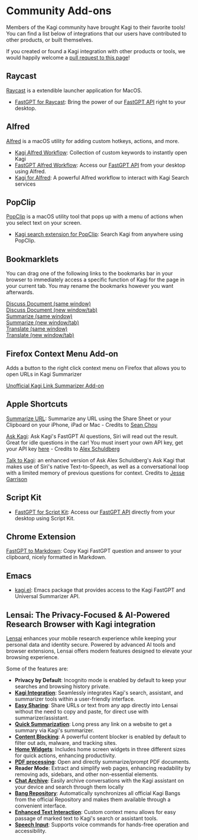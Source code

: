 # Community Add-ons

Members of the Kagi community have brought Kagi to their favorite tools!
You can find a list below of integrations that our users have contributed to other products, or built themselves.

If you created or found a Kagi integration with other products or tools, we would happily welcome a [pull request to this page](https://github.com/kagisearch/kagi-docs/edit/main/kagi/src/support-and-community/open-source.md)!

## Raycast

[Raycast](https://www.raycast.com/) is a extendible launcher application for MacOS.

- [FastGPT for Raycast](https://www.raycast.com/http.james/kagi-fastgpt): Bring the power of our [FastGPT API](../api/fastgpt.md) right to your desktop.

## Alfred

[Alfred](https://www.alfredapp.com/) is a macOS utility for adding custom hotkeys, actions, and more.

- [Kagi Alfred Workflow](https://github.com/david-ros/kagi-alfred-workflow): Collection of custom keywords to instantly open Kagi
- [FastGPT Alfred Workflow](https://github.com/david-ros/fastgpt-alfred-workflow): Access our [FastGPT API](../api/fastgpt.md) from your desktop using Alfred.
- [Kagi for Alfred](https://github.com/ljuillerat/alfred-kagi): A powerful Alfred workflow to interact with Kagi Search services

## PopClip

[PopClip](https://www.popclip.app) is a macOS utility tool that pops up with a menu of actions when you select text on your screen.

- [Kagi search extension for PopClip](https://www.popclip.app/extensions/x/1e35e): Search Kagi from anywhere using PopClip.

## Bookmarklets

You can drag one of the following links to the bookmarks bar in your browser to immediately access a specific function of Kagi for the page in your current tab. You may rename the bookmarks however you want afterwards.

<a href="javascript:location='https://kagi.com/discussdoc?url='+encodeURIComponent(location)">Discuss Document (same window)</a><br>
<a href="javascript:(function(){window.open('https://kagi.com/discussdoc?url='+encodeURIComponent(location))})()">Discuss Document (new window/tab)</a><br>
<a href="javascript:location='https://kagi.com/summarizer/index.html?url='+encodeURIComponent(location)">Summarize (same window)</a><br>
<a href="javascript:(function(){window.open('https://kagi.com/summarizer/index.html?url='+encodeURIComponent(location))})()">Summarize (new window/tab)</a><br>
<a href="javascript:location='https://translate.kagi.com/'+encodeURIComponent(location)">Translate (same window)</a><br>
<a href="javascript:(function(){window.open('https://translate.kagi.com/'+encodeURIComponent(location))})()">Translate (new window/tab)</a><br>

## Firefox Context Menu Add-on

Adds a button to the right click context menu on Firefox that allows you to open URLs in Kagi Summarizer

[Unofficial Kagi Link Summarizer Add-on](https://addons.mozilla.org/en-US/firefox/addon/unofficial-kagi-linksummarizer/)

## Apple Shortcuts

[Summarize URL](https://www.icloud.com/shortcuts/8d2668c84ad34203b47c519e066ce205): Summarize any URL using the Share Sheet or your Clipboard on your iPhone, iPad or Mac - Credits to [Sean Chou](https://twitter.com/sychou)

[Ask Kagi](https://www.icloud.com/shortcuts/c92d096f37984fe4b756a6ff2eafc795): Ask Kagi's FastGPT AI questions, Siri will read out the result. Great for idle questions in the car! You must insert your own API key, get your API key [here](https://help.kagi.com/kagi/api/fastgpt.html#quick-start) - Credits to [Alex Schuldberg](https://bsky.app/profile/schuldberg.com)

[Talk to Kagi](https://www.dropbox.com/scl/fi/3v7pv92cold4zwfikn0bi/Talk-to-Kagi.shortcut?rlkey=yp3yjoukdpdspa5nmr4rjsig0&e=1&dl=0): an enhanced version of Ask Alex Schuldberg's Ask Kagi that makes use of Siri's native Text-to-Speech, as well as a conversational loop with a limited memory of previous questions for context. Credits to [Jesse Garrison](https://nightlight.io)

## Script Kit

- [FastGPT for Script Kit](https://scriptkit.com/api/new?name=kagi-fastgpt&url=https://gist.githubusercontent.com/awakenedhaggis/bd9dbf2421325117f7e5c20f62e1c99f/raw/9ab7d843fdfb2bf3b1e3c65e5c4774fe896abc91/kagi-fastgpt.ts): Access our [FastGPT API](../api/fastgpt.md) directly from your desktop using Script Kit.

## Chrome Extension

[FastGPT to Markdown](https://chromewebstore.google.com/detail/kagi-fastgpt-to-markdown/bamhebecdlhhkedgncapjoofbohgiogc): Copy Kagi FastGPT question and answer to your clipboard, nicely formatted in Markdown.

## Emacs
- [kagi.el](https://codeberg.org/bram85/kagi.el): Emacs package that provides access to the Kagi FastGPT and Universal Summarizer API.

## Lensai: The Privacy-Focused & AI-Powered Research Browser with Kagi integration

[Lensai](https://github.com/FaFre/lensai) enhances your mobile research experience while keeping your personal data and identity secure. 
Powered by advanced AI tools and browser extensions, Lensai offers modern features designed to elevate your browsing experience.

Some of the features are:

- **Privacy by Default**: Incognito mode is enabled by default to keep your searches and browsing history private.
- **[Kagi Integration](https://github.com/FaFre/lensai/wiki/Kagi-Tools)**: Seamlessly integrates Kagi's search, assistant, and summarizer tools within a user-friendly interface.
- **[Easy Sharing](https://github.com/FaFre/lensai/wiki/Kagi-Tools)**: Share URLs or text from any app directly into Lensai without the need to copy and paste, for direct use with summarizer/assistant.
- **[Quick Summarization](https://github.com/FaFre/lensai/wiki/Browser)**: Long press any link on a website to get a summary via Kagi's summarizer.
- **[Content Blocking](https://github.com/FaFre/lensai/wiki/Content-Blocking)**: A powerful content blocker is enabled by default to filter out ads, malware, and tracking sites.
- **[Home Widgets](https://github.com/FaFre/lensai/wiki/Home-Widget)**: Includes home screen widgets in three different sizes for quick actions, enhancing productivity.
- **[PDF processing](https://github.com/FaFre/lensai/wiki/Kagi-Tools)**: Open and directly summarize/prompt PDF documents.
- **Reader Mode**: Extract and simplify web pages, enhancing readability by removing ads, sidebars, and other non-essential elements.
- **[Chat Archive](https://github.com/FaFre/lensai/wiki/Chat-Archive)**: Easily archive conversations with the Kagi assistant on your device and search through them locally
- **[Bang Repository](https://github.com/FaFre/lensai/wiki/Bangs)**: Automatically synchronizes all official Kagi Bangs from the official Repository and makes them available through a convenient interface.
- **[Enhanced Text Interaction](https://github.com/FaFre/lensai/wiki/Browser)**: Custom context menu allows for easy passage of marked text to Kagi's search or assistant tools.
- **[Speech Input](https://github.com/FaFre/lensai/wiki/Kagi-Tools)**: Supports voice commands for hands-free operation and accessibility.
